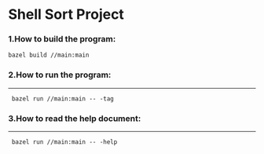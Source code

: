 # Shell Sort Project

### 1.How to build the program:
<code>bazel build //main:main </code> 
### 2.How to run the program:
---
<code> bazel run //main:main -- -tag </code>
### 3.How to read the help document:
---
<code> bazel run //main:main -- -help </code>
